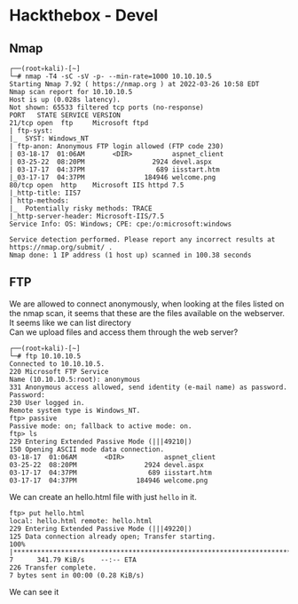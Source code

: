 # Hackthebox - Devel

## Nmap

```
┌──(root💀kali)-[~]
└─# nmap -T4 -sC -sV -p- --min-rate=1000 10.10.10.5
Starting Nmap 7.92 ( https://nmap.org ) at 2022-03-26 10:58 EDT
Nmap scan report for 10.10.10.5
Host is up (0.028s latency).
Not shown: 65533 filtered tcp ports (no-response)
PORT   STATE SERVICE VERSION
21/tcp open  ftp     Microsoft ftpd
| ftp-syst: 
|_  SYST: Windows_NT
| ftp-anon: Anonymous FTP login allowed (FTP code 230)
| 03-18-17  01:06AM       <DIR>          aspnet_client
| 03-25-22  08:20PM                 2924 devel.aspx
| 03-17-17  04:37PM                  689 iisstart.htm
|_03-17-17  04:37PM               184946 welcome.png
80/tcp open  http    Microsoft IIS httpd 7.5
|_http-title: IIS7
| http-methods: 
|_  Potentially risky methods: TRACE
|_http-server-header: Microsoft-IIS/7.5
Service Info: OS: Windows; CPE: cpe:/o:microsoft:windows

Service detection performed. Please report any incorrect results at https://nmap.org/submit/ .
Nmap done: 1 IP address (1 host up) scanned in 100.38 seconds
```

## FTP

We are allowed to connect anonymously, when looking at the files listed on the nmap scan, it seems that these are the files available on the webserver.  
It seems like we can list directory  
Can we upload files and access them through the web server?
```
┌──(root💀kali)-[~]
└─# ftp 10.10.10.5                                 
Connected to 10.10.10.5.
220 Microsoft FTP Service
Name (10.10.10.5:root): anonymous
331 Anonymous access allowed, send identity (e-mail name) as password.
Password: 
230 User logged in.
Remote system type is Windows_NT.
ftp> passive
Passive mode: on; fallback to active mode: on.
ftp> ls
229 Entering Extended Passive Mode (|||49210|)
150 Opening ASCII mode data connection.
03-18-17  01:06AM       <DIR>          aspnet_client
03-25-22  08:20PM                 2924 devel.aspx
03-17-17  04:37PM                  689 iisstart.htm
03-17-17  04:37PM               184946 welcome.png
```
We can create an hello.html file with just `hello` in it.
```
ftp> put hello.html
local: hello.html remote: hello.html
229 Entering Extended Passive Mode (|||49220|)
125 Data connection already open; Transfer starting.
100% |******************************************************************************************************************************************************************|     7      341.79 KiB/s    --:-- ETA
226 Transfer complete.
7 bytes sent in 00:00 (0.28 KiB/s)
```

We can see it 
